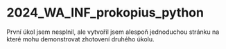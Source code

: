 # 2024_WA_INF_prokopius_python
První úkol jsem nesplnil, ale vytvořil jsem alespoň jednoduchou stránku na které mohu demonstrovat zhotovení druhého úkolu.



